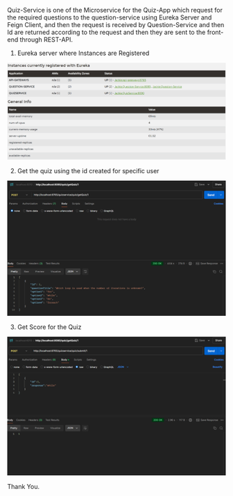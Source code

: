 Quiz-Service is one of the Microservice for the Quiz-App which request for the required questions to the question-service using Eureka Server and Feign Client, and then the request is received by Question-Service and then Id are returned according to the request and then they are sent to the front-end through REST-API.

1. Eureka server where Instances are Registered

![Image Alt](https://github.com/jacksonsamuval/API-Gateway/blob/6dab23f56e648a8ddcc7906da8911ba9a49b690c/Microservices/Eureka-client.png)

2. Get the quiz using the id created for specific user

![Image Alt](https://github.com/jacksonsamuval/API-Gateway/blob/6dab23f56e648a8ddcc7906da8911ba9a49b690c/Microservices/Get_Quiz_with_Id.png)

3. Get Score for the Quiz

![Image Alt](https://github.com/jacksonsamuval/API-Gateway/blob/6dab23f56e648a8ddcc7906da8911ba9a49b690c/Microservices/score.png)

Thank You.
